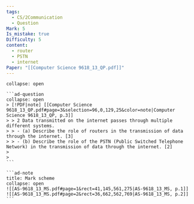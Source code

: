 ```yaml
---
tags:
  - CS/2Communication
  - Question
Mark: 5
Is_mistake: true
Difficulty: 5
content:
  - router
  - PSTN
  - internet
Paper: "[[Computer Science 9618_13_QP.pdf]]"
---
```

````ad-example
collapse: open

```ad-question
collapse: open
> [!PDF|note] [[Computer Science 9618_13_QP.pdf#page=3&selection=96,0,129,25&color=note|Computer Science 9618_13_QP, p.3]]
> > 2 Data transmitted on the internet passes through multiple different systems. 
> > - (a) Describe the role of routers in the transmission of data through the internet. [3] 
> > - (b) Describe the role of the PSTN (Public Switched Telephone Network) in the transmission of data through the internet. [2]
> 
> 
```

```ad-note
title: Mark scheme
collapse: open
![[AS-9618_13_MS.pdf#page=1&rect=41,145,561,275|AS-9618_13_MS, p.1]]
![[AS-9618_13_MS.pdf#page=2&rect=36,662,562,769|AS-9618_13_MS, p.2]]
```

````
